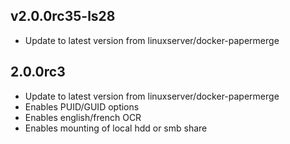  
## v2.0.0rc35-ls28
- Update to latest version from linuxserver/docker-papermerge
 
## 2.0.0rc3
- Update to latest version from linuxserver/docker-papermerge
- Enables PUID/GUID options
- Enables english/french OCR
- Enables mounting of local hdd or smb share
